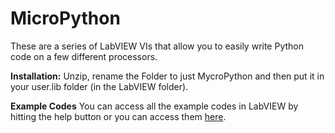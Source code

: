 # MicroPython
These are a series of LabVIEW VIs that allow you to easily write Python code on a few different processors.

**Installation:**
Unzip, rename the Folder to just MycroPython and then put it in your user.lib folder (in the LabVIEW folder).

**Example Codes**
You can access all the example codes in LabVIEW by hitting the help button or you can access them [here](http://GitHub/chrisbuerginrogers/MicroPython/Processors/ProcessorListing.md).